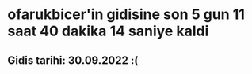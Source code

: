 # ofarukbicer'in gidisine son 5 gun 11 saat 40 dakika 14 saniye kaldi

## Gidis tarihi: 30.09.2022 :(